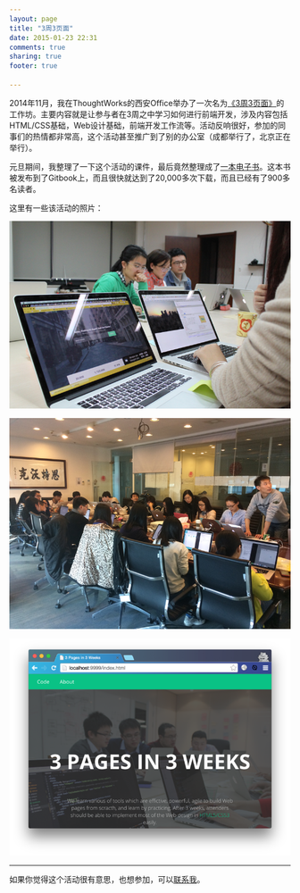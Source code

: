 ```yaml
---
layout: page
title: "3周3页面"
date: 2015-01-23 22:31
comments: true
sharing: true
footer: true

---
```


2014年11月，我在ThoughtWorks的西安Office举办了一次名为[《3周3页面》](http://icodeit.org/3-pages-in-3-weeks/)的工作坊。主要内容就是让参与者在3周之中学习如何进行前端开发，涉及内容包括HTML/CSS基础，Web设计基础，前端开发工作流等。活动反响很好，参加的同事们的热情都非常高，这个活动甚至推广到了别的办公室（成都举行了，北京正在举行）。

元旦期间，我整理了一下这个活动的课件，最后竟然整理成了[一本电子书](http://juntao.gitbooks.io/3-web-designs-in-3-weeks/)。这本书被发布到了Gitbook上，而且很快就达到了20,000多次下载，而且已经有了900多名读者。

这里有一些该活动的照片：

![3 pages in 3 weeks xian](/images/2015/01/3p3w-xian-resized.png)

![3 pages in 3 weeks beijing](/images/2015/01/3p3w-beijing-resized.png)

![3 pages in 3 weeks](/images/2014/12/3-pages-resized.png)

- - -
如果你觉得这个活动很有意思，也想参加，可以[联系我](http://icodeit.org/about-me/)。
